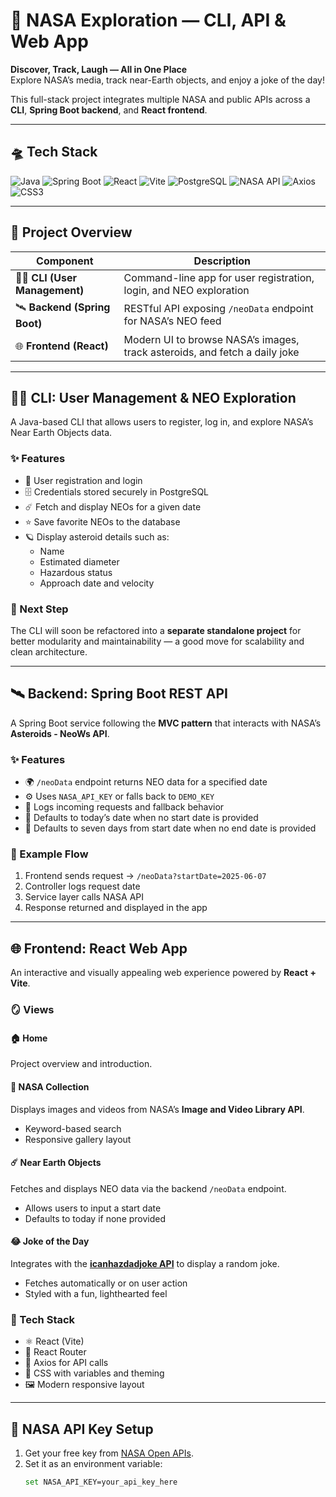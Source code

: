 # 🌌 NASA Exploration — CLI, API & Web App

**Discover, Track, Laugh — All in One Place**  
Explore NASA’s media, track near-Earth objects, and enjoy a joke of the day!  

This full-stack project integrates multiple NASA and public APIs across a **CLI**, **Spring Boot backend**, and **React frontend**.

---

## 🛸 Tech Stack

![Java](https://img.shields.io/badge/Java-ED8B00?style=for-the-badge&logo=openjdk&logoColor=white)
![Spring Boot](https://img.shields.io/badge/Spring_Boot-6DB33F?style=for-the-badge&logo=springboot&logoColor=white)
![React](https://img.shields.io/badge/React-61DAFB?style=for-the-badge&logo=react&logoColor=black)
![Vite](https://img.shields.io/badge/Vite-646CFF?style=for-the-badge&logo=vite&logoColor=white)
![PostgreSQL](https://img.shields.io/badge/PostgreSQL-4169E1?style=for-the-badge&logo=postgresql&logoColor=white)
![NASA API](https://img.shields.io/badge/NASA%20API-0B3D91?style=for-the-badge&logo=nasa&logoColor=white)
![Axios](https://img.shields.io/badge/Axios-671DDf?style=for-the-badge&logo=axios&logoColor=white)
![CSS3](https://img.shields.io/badge/CSS3-1572B6?style=for-the-badge&logo=css3&logoColor=white)

---

## 🚀 Project Overview

| Component | Description |
|------------|--------------|
| 🧑‍💻 **CLI (User Management)** | Command-line app for user registration, login, and NEO exploration |
| 🛰️ **Backend (Spring Boot)** | RESTful API exposing `/neoData` endpoint for NASA’s NEO feed |
| 🌐 **Frontend (React)** | Modern UI to browse NASA’s images, track asteroids, and fetch a daily joke |

---

## 🧑‍💻 CLI: User Management & NEO Exploration

A Java-based CLI that allows users to register, log in, and explore NASA’s Near Earth Objects data.

### ✨ Features
- 🔐 User registration and login  
- 🗄️ Credentials stored securely in PostgreSQL  
- ☄️ Fetch and display NEOs for a given date  
- ⭐ Save favorite NEOs to the database  
- 🪐 Display asteroid details such as:
  - Name  
  - Estimated diameter  
  - Hazardous status  
  - Approach date and velocity  

### 🧭 Next Step
The CLI will soon be refactored into a **separate standalone project** for better modularity and maintainability — a good move for scalability and clean architecture.

---

## 🛰️ Backend: Spring Boot REST API

A Spring Boot service following the **MVC pattern** that interacts with NASA’s **Asteroids - NeoWs API**.

### ✨ Features
- 🌍 `/neoData` endpoint returns NEO data for a specified date  
- ⚙️ Uses `NASA_API_KEY` or falls back to `DEMO_KEY`  
- 🧾 Logs incoming requests and fallback behavior  
- 📆 Defaults to today’s date when no start date is provided
- 📆 Defaults to seven days from start date when no end date is provided

### 🧠 Example Flow
1. Frontend sends request → `/neoData?startDate=2025-06-07`  
2. Controller logs request date  
3. Service layer calls NASA API  
4. Response returned and displayed in the app  

---

## 🌐 Frontend: React Web App

An interactive and visually appealing web experience powered by **React + Vite**.

### 🪞 Views

#### 🏠 Home  
Project overview and introduction.  

#### 🌌 NASA Collection  
Displays images and videos from NASA’s **Image and Video Library API**.  
- Keyword-based search  
- Responsive gallery layout  

#### ☄️ Near Earth Objects  
Fetches and displays NEO data via the backend `/neoData` endpoint.  
- Allows users to input a start date  
- Defaults to today if none provided  

#### 😂 Joke of the Day  
Integrates with the **[icanhazdadjoke API](https://icanhazdadjoke.com/)** to display a random joke.  
- Fetches automatically or on user action  
- Styled with a fun, lighthearted feel  

### 🧰 Tech Stack
- ⚛️ React (Vite)
- 🧩 React Router
- 📡 Axios for API calls
- 🎨 CSS with variables and theming
- 🖼️ Modern responsive layout

---

## 🔑 NASA API Key Setup

1. Get your free key from [NASA Open APIs](https://api.nasa.gov/).  
2. Set it as an environment variable:
   ```bash
   set NASA_API_KEY=your_api_key_here
